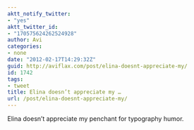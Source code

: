 ```yaml
---
aktt_notify_twitter:
- "yes"
aktt_twitter_id:
- "170575624262524928"
author: Avi
categories:
- none
date: "2012-02-17T14:29:32Z"
guid: http://aviflax.com/post/elina-doesnt-appreciate-my/
id: 1742
tags:
- tweet
title: Elina doesn’t appreciate my …
url: /post/elina-doesnt-appreciate-my/
---
```

Elina doesn’t appreciate my penchant for typography humor.